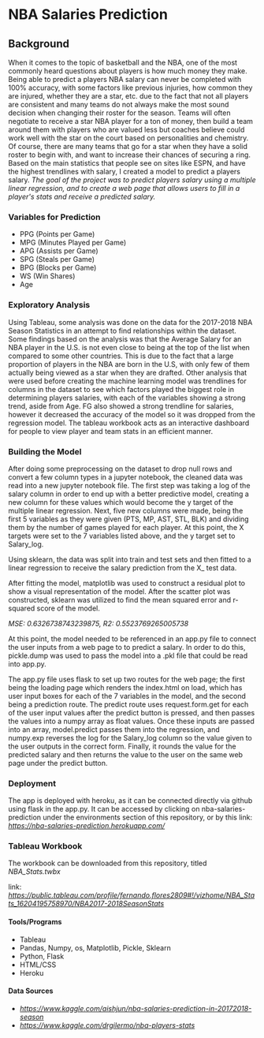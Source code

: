# NBA Salaries Prediction
## Background

When it comes to the topic of basketball and the NBA, one of the most commonly heard questions about players is how much money they make. Being able to predict a players NBA salary can never be completed with 100% accuracy, with some factors like previous injuries, how common they are injured, whether they are a star, etc. due to the fact that not all players are consistent and many teams do not always make the most sound decision when changing their roster for the season. Teams will often negotiate to receive a star NBA player for a ton of money, then build a team around them with players who are valued less but coaches believe could work well with the star on the court based on personalities and chemistry. Of course, there are many teams that go for a star when they have a solid roster to begin with, and want to increase their chances of securing a ring. Based on the main statistics that people see on sites like ESPN, and have the highest trendlines with salary, I created a model to predict a players salary. *The goal of the project was to predict players salary using a multiple linear regression, and to create a web page that allows users to fill in a player's stats and receive a predicted salary.*

### Variables for Prediction

- PPG (Points per Game)
- MPG (Minutes Played per Game)
- APG (Assists per Game)
- SPG (Steals per Game)
- BPG (Blocks per Game)
- WS (Win Shares)
- Age

### Exploratory Analysis

Using Tableau, some analysis was done on the data for the 2017-2018 NBA Season Statistics in an attempt to find relationships within the dataset. Some findings based on the analysis was that the Average Salary for an NBA player in the U.S. is not even close to being at the top of the list when compared to some other countries. This is due to the fact that a large proportion of players in the NBA are born in the U.S, with only few of them actually being viewed as a star when they are drafted. Other analysis that were used before creating the machine learning model was trendlines for columns in the dataset to see which factors played the biggest role in determining players salaries, with each of the variables showing a strong trend, aside from Age. FG also showed a strong trendline for salaries, however it decreased the accuracy of the model so it was dropped from the regression model. The tableau workbook acts as an interactive dashboard for people to view player and team stats in an efficient manner.

### Building the Model

After doing some preprocessing on the dataset to drop null rows and convert a few column types in a jupyter notebook, the cleaned data was read into a new jupyter notebook file. The first step was taking a log of the salary column in order to end up with a better predictive model, creating a new column for these values which would become the y target of the multiple linear regression. Next, five new columns were made, being the first 5 variables as they were given (PTS, MP, AST, STL, BLK) and dividing them by the number of games played for each player. At this point, the X targets were set to the 7 variables listed above, and the y target set to Salary_log. 

Using sklearn, the data was split into train and test sets and then fitted to a linear regression to receive the salary prediction from the X_ test data.

After fitting the model, matplotlib was used to construct a residual plot to show a visual representation of the model. After the scatter plot was constructed, sklearn was utilized to find the mean squared error and r-squared score of the model.

*MSE: 0.6326738743239875, R2: 0.5523769265005738*

At this point, the model needed to be referenced in an app.py file to connect the user inputs from a web page to to predict a salary. In order to do this, pickle.dump was used to pass the model into a .pkl file that could be read into app.py.

The app.py file uses flask to set up two routes for the web page; the first being the loading page which renders the index.html on load, which has user input boxes for each of the 7 variables in the model, and the second being a prediction route. The predict route uses request.form.get for each of the user input values after the predict button is pressed, and then passes the values into a numpy array as float values. Once these inputs are passed into an array, model.predict passes them into the regression, and numpy.exp reverses the log for the Salary_log column so the value given to the user outputs in the correct form. Finally, it rounds the value for the predicted salary and then returns the value to the user on the same web page under the predict button.

### Deployment

The app is deployed with heroku, as it can be connected directly via github using flask in the app.py.
It can be accessed by clicking on nba-salaries-prediction under the environments section of this repository, or by this link: *https://nba-salaries-prediction.herokuapp.com/*

### Tableau Workbook

The workbook can be downloaded from this repository, titled *NBA_Stats.twbx*

link: *https://public.tableau.com/profile/fernando.flores2809#!/vizhome/NBA_Stats_16204195758970/NBA2017-2018SeasonStats*

#### Tools/Programs

- Tableau
- Pandas, Numpy, os, Matplotlib, Pickle, Sklearn
- Python, Flask
- HTML/CSS
- Heroku

#### Data Sources

- *https://www.kaggle.com/aishjun/nba-salaries-prediction-in-20172018-season*
- *https://www.kaggle.com/drgilermo/nba-players-stats*

